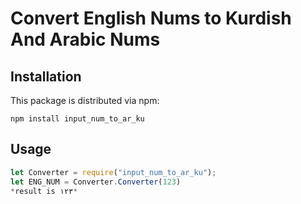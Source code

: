 # Convert English Nums to Kurdish And Arabic Nums

## Installation

This package is distributed via npm:

```
npm install input_num_to_ar_ku
```

## Usage

```javascript
let Converter = require("input_num_to_ar_ku");
let ENG_NUM = Converter.Converter(123)
*result is ١٢٣*
```
